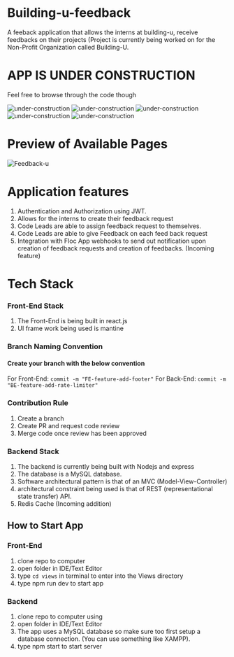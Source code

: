 # Building-u-feedback
 A feeback application that allows the interns at building-u, receive feedbacks on their projects (Project is currently being worked on for the Non-Profit Organization called Building-U.


# APP IS UNDER CONSTRUCTION
Feel free to browse through the code though

![under-construction](https://github.com/gbudjeakp/Building-u-feedback/assets/61554248/38394f7e-c072-4fa2-9cd7-c628f06eaa1d) ![under-construction](https://github.com/gbudjeakp/Building-u-feedback/assets/61554248/7be67884-deba-4c62-b7ce-0bcefafaee7e) ![under-construction](https://github.com/gbudjeakp/Building-u-feedback/assets/61554248/7be67884-deba-4c62-b7ce-0bcefafaee7e) ![under-construction](https://github.com/gbudjeakp/Building-u-feedback/assets/61554248/7be67884-deba-4c62-b7ce-0bcefafaee7e) ![under-construction](https://github.com/gbudjeakp/Building-u-feedback/assets/61554248/7be67884-deba-4c62-b7ce-0bcefafaee7e) 


# Preview of Available Pages
![Feedback-u](https://github.com/gbudjeakp/Building-u-feedback/assets/61554248/1608df27-c49e-4791-9942-6ea4f24b429b)


# Application features
1. Authentication and Authorization using JWT.
2. Allows for the interns to create their feedback request
3. Code Leads are able to assign feedback request to themselves.
4. Code Leads are able to give Feedback on each feed back request
5. Integration with Floc App webhooks to send out notification upon creation of
   feedback requests and creation of feedbacks. (Incoming feature)

# Tech Stack
### Front-End Stack
1. The Front-End is being built in react.js
2. UI frame work being used is mantine


### Branch Naming Convention
#### Create your branch with the below convention
   For Front-End: `commit -m "FE-feature-add-footer"`
   For Back-End: `commit -m "BE-feature-add-rate-limiter"`  

### Contribution Rule
 1. Create a branch
 2. Create PR and request  code review
 3. Merge code once review has been approved

### Backend Stack
1. The backend is currently being built with Nodejs and express
2. The database is a MySQL database.
3. Software architectural pattern is that of an MVC (Model-View-Controller)
4. architectural constraint being used is that of REST (representational state transfer) API.
5. Redis Cache (Incoming addition) 


## How to Start App

### Front-End
1. clone repo to computer
2. open folder in IDE/Text Editor
3. type `cd views` in terminal to enter into the Views directory
4. type npm run dev to start app

### Backend
1. clone repo to computer using 
2. open folder in IDE/Text Editor
3. The app uses a MySQL database so make sure too first setup a database connection. (You can use something like XAMPP).
3. type npm start to start server

